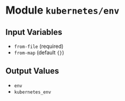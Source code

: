 
# Module `kubernetes/env`

## Input Variables
* `from-file` (required)
* `from-map` (default `{}`)

## Output Values
* `env`
* `kubernetes_env`

